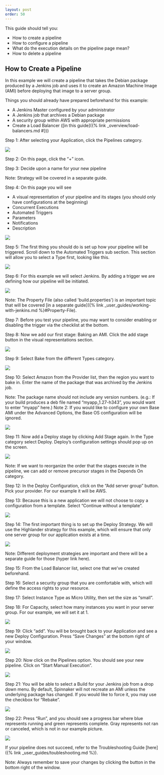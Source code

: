 ```yaml
---
layout: post
order: 50
---
```


This guide should tell you:

- How to create a pipeline
- How to configure a pipeline
- What do the execution details on the pipeline page mean?
- How to delete a pipeline



## How to Create a Pipeline

In this example we will create a pipeline that takes the Debian package produced by a Jenkins job and uses it to create an Amazon Machine Image (AMI) before deploying that image to a server group. 


Things you should already have prepared beforehand for this example:

- A Jenkins Master configured by your administrator
- A Jenkins job that archives a Debian package
- A security group within AWS with appropriate permissions
- Create a Load Balancer ([in this guide]({% link _overview/load-balancers.md #}))

Step 1: After selecting your Application, click the Pipelines category.

![](https://d1ax1i5f2y3x71.cloudfront.net/items/2f2f1g05113B450u043G/Image%202017-03-24%20at%203.42.34%20PM.png)

Step 2: On this page, click the “+” icon. 


Step 3: Decide upon a name for your new pipeline

Note: Strategy will be covered in a separate guide.

Step 4: On this page you will see

- A visual representation of your pipeline and its stages (you should only have configurations at the beginning)
- Concurrent Executions
- Automated Triggers
- Parameters
- Notifications
- Description 

![](https://d1ax1i5f2y3x71.cloudfront.net/items/2Z1J1x46362C0320373X/Image%202017-03-24%20at%203.45.55%20PM.png)

Step 5: The first thing you should do is set up how your pipeline will be triggered. Scroll down to the Automated Triggers sub section. This section will allow you to select a Type first, looking like this.

![](https://d1ax1i5f2y3x71.cloudfront.net/items/0e0Z1s3N3A261j0q0m06/Image%202017-03-24%20at%203.49.39%20PM.png)

Step 6: For this example we will select Jenkins. By adding a trigger we are defining how our pipeline will be initiated.

![](https://d1ax1i5f2y3x71.cloudfront.net/items/3n0j3m3c0Z1g452J061z/Image%202017-03-24%20at%203.50.27%20PM.png)

Note: The Property File (also called 'build.properties') is an important topic that will be covered [in a separate guide]({% link _user_guides/working-with-jenkins.md %}#Property-File). 

Step 7: Before you test your pipeline, you may want to consider enabling or disabling the trigger via the checklist at the bottom. 

Step 8: Now we add our first stage: Baking an AMI. Click the add stage button in the visual representations section.

![](https://d1ax1i5f2y3x71.cloudfront.net/items/1P0f2L0C2v2k463X3Q0U/Image%202017-03-24%20at%204.19.38%20PM.png)

Step 9: Select Bake from the different Types category. 

![](https://d1ax1i5f2y3x71.cloudfront.net/items/1T0v0Z41330s0O3A0o0a/Image%202017-03-24%20at%204.20.02%20PM.png)

Step 10: Select Amazon from the Provider list, then the region you want to bake in. Enter the name of the package that was archived by the Jenkins job.

Note: The package name should not include any version numbers. (e.g.: If your build produces a deb file named “myapp_1.27-h343”, you would want to enter “myapp” here.) 
Note 2: If you would like to configure your own Base AMI under the Advanced Options, the Base OS configuration will be ignored.

![](https://d1ax1i5f2y3x71.cloudfront.net/items/1C1k2R0U2N3j091U0F3N/Image%202017-03-24%20at%204.26.08%20PM.png)

Step 11: Now add a Deploy stage by clicking Add Stage again. In the Type category select Deploy. Deploy’s configuration settings should pop up on the screen.

![](https://d1ax1i5f2y3x71.cloudfront.net/items/1f360t2o1a1k1x3M3f2S/Image%202017-03-24%20at%204.27.55%20PM.png)

Note: If we want to reorganize the order that the stages execute in the pipeline, we can add or remove precursor stages in the Depends On category. 

Step 12: In the Deploy Configuration, click on the “Add server group” button. Pick your provider. For our example it will be AWS. 

Step 13: Because this is a new application we will not choose to copy a configuration from a template. Select “Continue without a template”. 

![](https://d1ax1i5f2y3x71.cloudfront.net/items/1Y0k2u0H2t303h2y1Z2F/Image%202017-03-24%20at%204.32.05%20PM.png)

Step 14: The first important thing is to set up the Deploy Strategy. We will use the Highlander strategy for this example, which will ensure that only one server group for our application exists at a time. 

![](https://d1ax1i5f2y3x71.cloudfront.net/items/2D143V0z0J370f3d2o3S/Image%202017-03-24%20at%204.35.23%20PM.png)

Note: Different deployment strategies are important and there will be a separate guide for those (hyper link here).

Step 15: From the Load Balancer list, select one that we’ve created beforehand. 

Step 16: Select a security group that you are comfortable with, which will define the access rights to your resource. 

Step 17: Select Instance Type as Micro Utility, then set the size as “small”. 

Step 18: For Capacity, select how many instances you want in your server group. For our example, we will set it at 1.

![](https://d1ax1i5f2y3x71.cloudfront.net/items/1i1Y1V2B3k0b3x3A433R/Image%202017-03-24%20at%204.39.12%20PM.png)

Step 19: Click “add”. You will be brought back to your Application and see a new Deploy Configuration. Press “Save Changes” at the bottom right of your window.

![](https://d1ax1i5f2y3x71.cloudfront.net/items/2d2J000z3T1z0n0j1d1i/Image%202017-03-24%20at%204.42.09%20PM.png)

Step 20: Now click on the Pipelines option. You should see your new pipeline. Click on “Start Manual Execution”. 

![](https://d1ax1i5f2y3x71.cloudfront.net/items/3Z1m1y0f2H050g363g1D/Image%202017-03-24%20at%204.43.15%20PM.png)

Step 21: You will be able to select a Build for your Jenkins job from a drop down menu. By default, Spinnaker will not recreate an AMI unless the underlying package has changed. If you would like to force it, you may use the checkbox for “Rebake”. 

![](https://d1ax1i5f2y3x71.cloudfront.net/items/14110k160X3O2X1z0Z24/Image%202017-03-24%20at%204.44.32%20PM.png)

Step 22: Press “Run”, and you should see a progress bar where blue represents running and green represents complete. Gray represents not ran or canceled, which is not in our example picture.

![](https://d1ax1i5f2y3x71.cloudfront.net/items/431f381I1z0y2K3w2s3M/Image%202017-03-24%20at%204.45.33%20PM.png)

If your pipeline does not succeed, refer to the Troubleshooting Guide [here]({% link _user_guides/toubleshooting.md %}).

Note: Always remember to save your changes by clicking the button in the bottom right of the window. 
